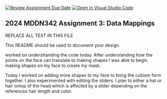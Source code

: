 [![Review Assignment Due Date](https://classroom.github.com/assets/deadline-readme-button-24ddc0f5d75046c5622901739e7c5dd533143b0c8e959d652212380cedb1ea36.svg)](https://classroom.github.com/a/HpplOQZx)
[![Open in Visual Studio Code](https://classroom.github.com/assets/open-in-vscode-718a45dd9cf7e7f842a935f5ebbe5719a5e09af4491e668f4dbf3b35d5cca122.svg)](https://classroom.github.com/online_ide?assignment_repo_id=14993366&assignment_repo_type=AssignmentRepo)
## 2024 MDDN342 Assignment 3: Data Mappings

REPLACE ALL TEXT IN THIS FILE

This README should be used to document your design.

worked on understtanding the code today. After understanding how the points on the face can translate to making shapes I was able to begin making shapes on my face to create my mask. 

Today I worked on adding more shapes to my face to bring the cubism form together. I also experimented with editing the sliders. I plan to either a hat or hair ontop of the head which is affected by a slider depending on the references hair length and color. 
